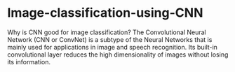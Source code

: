 # Image-classification-using-CNN
Why is CNN good for image classification? The Convolutional Neural Network (CNN or ConvNet) is a subtype of the Neural Networks that is mainly used for applications in image and speech recognition. Its built-in convolutional layer reduces the high dimensionality of images without losing its information. 
